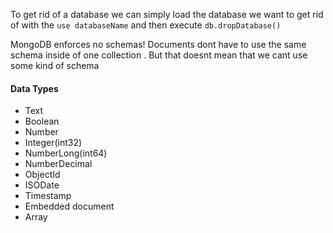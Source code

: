 To get rid of a database we can simply load the database we want to get rid of with the `use databaseName` and then execute `db.dropDatabase()`

MongoDB enforces no schemas! Documents dont have to use the same schema inside of one collection . But that doesnt mean that we cant use some kind of schema

#### Data Types 

- Text 
- Boolean 
- Number 
- Integer(int32)
- NumberLong(int64)
- NumberDecimal
- ObjectId
- ISODate
- Timestamp
- Embedded document
- Array